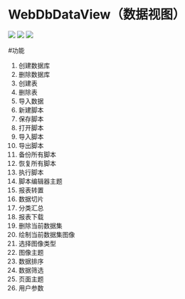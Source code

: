 # WebDbDataView（数据视图）
<div style="background-image: url('https://repository-images.githubusercontent.com/280654590/7a4ee380-ca7b-11ea-85fe-72ff2ef8ada9')">
<img src="https://images.gitee.com/uploads/images/2020/0821/132747_6a4b1080_7951851.png">
<img src="https://images.gitee.com/uploads/images/2020/0821/132955_c7dd5ff8_7951851.png">
<img src="https://images.gitee.com/uploads/images/2020/0822/210321_c1a3b247_7951851.png">
</div>

#功能
1. 创建数据库
2. 删除数据库
3. 创建表
4. 删除表
5. 导入数据
6. 新建脚本
7. 保存脚本
8. 打开脚本
9. 导入脚本
10. 导出脚本
11. 备份所有脚本
12. 恢复所有脚本
13. 执行脚本
14. 脚本编辑器主题
15. 报表转置
16. 数据切片
17. 分类汇总
18. 报表下载
19. 删除当前数据集
20. 绘制当前数据集图像
21. 选择图像类型
23. 图像主题
24. 数据排序
25. 数据筛选
26. 页面主题
27. 用户参数


